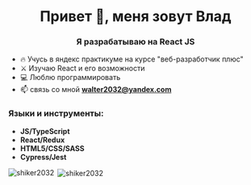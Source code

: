 <h1 align="center">Привет 👋, меня зовут Влад</h1>
<h3 align="center">Я разрабатываю на React JS</h3>

- 🔥 Учусь в яндекс практикуме на курсе "веб-разработчик плюс"
-  ⚔ Изучаю React и его возможности
- 💻 Люблю программировать
- 📫 связь со мной **walter2032@yandex.com**

<p align="left">
</p>

<h3 align="left">Языки и инструменты:</h3>

-  **JS/TypeScript**
-  **React/Redux**
-  **HTML5/CSS/SASS**
-  **Cypress/Jest**

<section>
<p><img align="left" src="https://github-readme-stats.vercel.app/api/top-langs?username=shiker2032&show_icons=true&locale=en&layout=compact" alt="shiker2032" /></p>
</section>

<section>
<p>&nbsp;<img align="center" src="https://github-readme-stats.vercel.app/api?username=shiker2032&show_icons=true&locale=en" alt="shiker2032" /></p>
</section>

